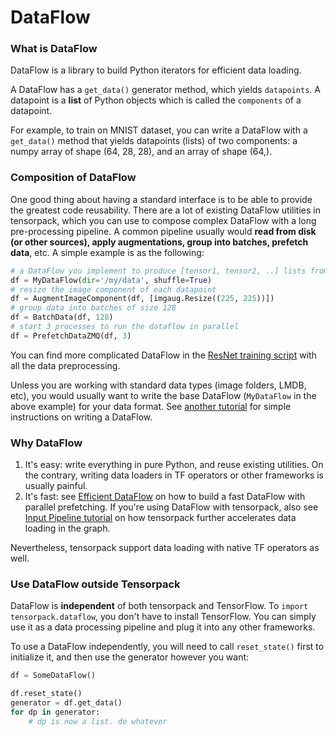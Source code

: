 
# DataFlow

### What is DataFlow

DataFlow is a library to build Python iterators for efficient data loading.

A DataFlow has a `get_data()` generator method,
which yields `datapoints`.
A datapoint is a **list** of Python objects which is called the `components` of a datapoint.

For example, to train on MNIST dataset, you can write a DataFlow with a `get_data()` method
that yields datapoints (lists) of two components:
a numpy array of shape (64, 28, 28), and an array of shape (64,).

### Composition of DataFlow
One good thing about having a standard interface is to be able to provide
the greatest code reusability.
There are a lot of existing DataFlow utilities in tensorpack, which you can use to compose
complex DataFlow with a long pre-processing pipeline. A common pipeline usually
would __read from disk (or other sources), apply augmentations, group into batches,
prefetch data__, etc. A simple example is as the following:

````python
# a DataFlow you implement to produce [tensor1, tensor2, ..] lists from whatever sources:
df = MyDataFlow(dir='/my/data', shuffle=True)
# resize the image component of each datapoint
df = AugmentImageComponent(df, [imgaug.Resize((225, 225))])
# group data into batches of size 128
df = BatchData(df, 128)
# start 3 processes to run the dataflow in parallel
df = PrefetchDataZMQ(df, 3)
````
You can find more complicated DataFlow in the [ResNet training script](../examples/ResNet/imagenet_resnet_utils.py)
with all the data preprocessing.

Unless you are working with standard data types (image folders, LMDB, etc),
you would usually want to write the base DataFlow (`MyDataFlow` in the above example) for your data format.
See [another tutorial](http://tensorpack.readthedocs.io/en/latest/tutorial/extend/dataflow.html)
for simple instructions on writing a DataFlow.

### Why DataFlow

1. It's easy: write everything in pure Python, and reuse existing utilities.
	 On the contrary, writing data loaders in TF operators or other frameworks is usually painful.
2. It's fast: see [Efficient DataFlow](efficient-dataflow.html)
	on how to build a fast DataFlow with parallel prefetching.
	If you're using DataFlow with tensorpack, also see [Input Pipeline tutorial](input-source.html)
	on how tensorpack further accelerates data loading in the graph.

Nevertheless, tensorpack support data loading with native TF operators as well.

### Use DataFlow outside Tensorpack
DataFlow is __independent__ of both tensorpack and TensorFlow.
To `import tensorpack.dataflow`, you don't have to install TensorFlow.
You can simply use it as a data processing pipeline and plug it into any other frameworks.

To use a DataFlow independently, you will need to call `reset_state()` first to initialize it,
and then use the generator however you want:
```python
df = SomeDataFlow()

df.reset_state()
generator = df.get_data()
for dp in generator:
	# dp is now a list. do whatever
```
